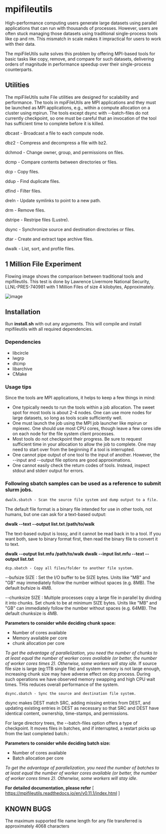 # mpifileutils

High-performance computing users generate large datasets using parallel applications that can run with thousands of processes. However, users are often stuck managing those datasets using traditional single-process tools like cp and rm. This mismatch in scale makes it impractical for users to work with their data.

The mpiFileUtils suite solves this problem by offering MPI-based tools for basic tasks like copy, remove, and compare for such datasets, delivering orders of magnitude in performance speedup over their single-process counterparts.

 
## Utilities

The mpiFileUtils suite File utilities are designed for scalability and performance. The tools in mpiFileUtils are MPI applications and they must be launched as MPI applications, e.g., within a compute allocation on a cluster using mpirun. The tools except dsync with --batch-files do not currently checkpoint, so one must be careful that an invocation of the tool has sufficient time to complete before it is killed.

dbcast - Broadcast a file to each compute node.

dbz2 - Compress and decompress a file with bz2.

dchmod - Change owner, group, and permissions on files.

dcmp - Compare contents between directories or files.

dcp - Copy files.

ddup - Find duplicate files.

dfind - Filter files.

dreln - Update symlinks to point to a new path.

drm - Remove files.

dstripe - Restripe files (Lustre).

dsync - Synchronize source and destination directories or files.

dtar - Create and extract tape archive files.

dwalk - List, sort, and profile files.


## 1 Million File Experiment

Flowing image shows the comparison between traditional tools and mpifileutils. This test is done by Lawrence Livermore National Security, LLNL-PRES-740981 with 1 Million Files of size 4 kilobytes, Approximately.

![image](https://user-images.githubusercontent.com/42033222/218493535-30cc0490-896a-48cc-87c6-6fa8bc800399.png)


## Installation

Run **install.sh** with out any arguments. This will compile and install mpifileutils with all required dependencies.

### Dependencies

- libcircle
- lwgrp
- dtcmp
- libarchive
- CMake

### Usage tips

Since the tools are MPI applications, it helps to keep a few things in mind:

 - One typically needs to run the tools within a job allocation. The sweet spot for most tools is about 2-4 nodes. One can use more nodes for large datasets, so long as tools scale sufficiently well.
 - One must launch the job using the MPI job launcher like mpirun or mpiexec. One should use most CPU cores, though leave a few cores idle on each node for the file system client processes.
 - Most tools do not checkpoint their progress. Be sure to request sufficient time in your allocation to allow the job to complete. One may need to start over from the beginning if a tool is interrupted.
 - One cannot pipe output of one tool to the input of another. However, the --input and --output file options are good approximations.
 - One cannot easily check the return codes of tools. Instead, inspect stdout and stderr output for errors.

### Following sbatch samples can be used as a reference to submit slurm jobs.


```
dwalk.sbatch - Scan the source file system and dump output to a file.
```

  The default file format is a binary file intended for use in other tools, not humans, but one can ask for a text-based output:

  **dwalk --text --output list.txt /path/to/walk**

  The text-based output is lossy, and it cannot be read back in to a tool. If you want both, save to binary format first, then read the binary file to convert it to text.

  **dwalk --output list.mfu /path/to/walk
  dwalk --input list.mfu --text --output list.txt**
  

```
dcp.sbatch - Copy all files/folder to another file system.
```

--bufsize SIZE : Set the I/O buffer to be SIZE bytes. Units like "MB" and "GB" may immediately follow the number without spaces (e.g. 8MB). The default bufsize is 4MB.

--chunksize SIZE : Multiple processes copy a large file in parallel by dividing it into chunks. Set chunk to be at minimum SIZE bytes. Units like "MB" and "GB" can immediately follow the number without spaces (e.g. 64MB). The default chunksize is 4MB.
  
  **Parameters to consider while deciding chunk space:**
   - Number of cores available
   - Memory available per core
   - chunk allocation per core
 
 *To get the advantage of parallelization, you need the number of chunks to at least equal the number of worker cores available (or better, the number of worker cores times 2). Otherwise, some workers will stay idle.* If source file size is large (eg:1TB single file) and system memory is not large enough, increasing chunk size may have adverse effect on dcp process. During such operations we have observed memory swapping and high CPU wait times. THis reduces overall performance of the system.

```
dsync.sbatch - Sync the source and destination file system.
```

  dsync makes DEST match SRC, adding missing entries from DEST, and updating existing entries in DEST as necessary so that SRC and DEST have identical content, ownership, time-stamps, and permissions.
  
For large directory trees, the --batch-files option offers a type of checkpoint. It moves files in batches, and if interrupted, a restart picks up from the last completed batch.:

**Parameters to consider while deciding batch size:**

- Number of cores available
- Batch allocation per core

 *To get the advantage of parallelization, you need the number of batches to at least equal the number of worker cores available (or better, the number of worker cores times 2). Otherwise, some workers will stay idle.*
 
**For detailed documentation, please refer** [ https://mpifileutils.readthedocs.io/en/v0.11.1/index.html ]

## KNOWN BUGS

The maximum supported file name length for any file transferred is approximately 4068 characters
